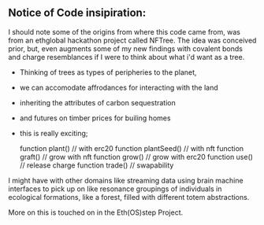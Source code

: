 ## Notice of Code insipiration: 

I should note some of the origins from where this code came from, was from an ethglobal hackathon project called NFTree. The idea was conceived prior, but, even augments some of my new findings with covalent bonds and charge resemblances if I were to think about what i'd want as a tree. 

* Thinking of trees as types of peripheries to the planet,
* we can accomodate affrodances for interacting with the land
* inheriting the attributes of carbon sequestration
* and futures on timber prices for builing homes
* this is really exciting;

	function plant() // with erc20
	function plantSeed() // with nft
	function graft() // grow with nft
	function grow() // grow with erc20
	function use() // release charge
	function trade() // swapability

I might have with other domains like streaming data using brain machine interfaces to pick up on like resonance groupings of individuals in ecological formations, like a forest, filled with different totem abstractions.

More on this is touched on in the Eth(OS)step Project.
